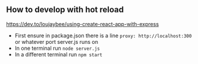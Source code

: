 ## How to develop with hot reload

https://dev.to/loujaybee/using-create-react-app-with-express

- First ensure in package.json there is a line `proxy: http://localhost:300` or whatever port server.js runs on
- In one terminal run `node server.js`
- In a different terminal run `npm start`